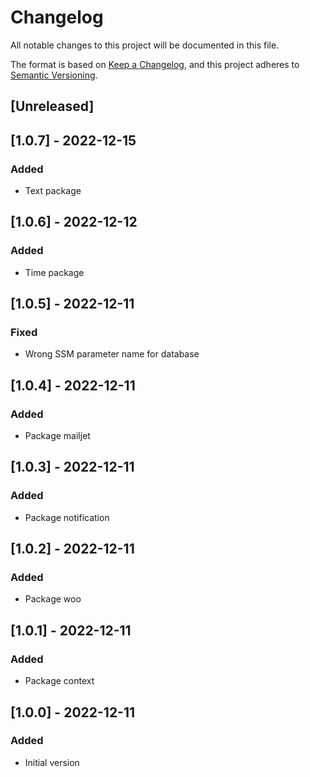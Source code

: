 # Changelog
All notable changes to this project will be documented in this file.

The format is based on [Keep a Changelog](https://keepachangelog.com/en/1.0.0/),
and this project adheres to [Semantic Versioning](https://semver.org/spec/v2.0.0.html).

## [Unreleased]

## [1.0.7] - 2022-12-15
### Added
- Text package

## [1.0.6] - 2022-12-12
### Added
- Time package

## [1.0.5] - 2022-12-11
### Fixed
- Wrong SSM parameter name for database

## [1.0.4] - 2022-12-11
### Added
- Package mailjet

## [1.0.3] - 2022-12-11
### Added
- Package notification

## [1.0.2] - 2022-12-11
### Added
- Package woo

## [1.0.1] - 2022-12-11
### Added
- Package context

## [1.0.0] - 2022-12-11
### Added
- Initial version
